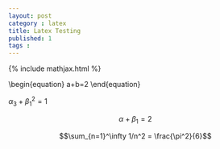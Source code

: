 ```yaml
---
layout: post
category : latex
title: Latex Testing
published: 1
tags : 
---
```


{% include mathjax.html %}

\begin{equation}
a+b=2
\end{equation}

$\alpha_3 + \beta_1^2 = 1$ 

$$
\alpha + \beta_1 = 2
$$

$$\sum_{n=1}^\infty 1/n^2 = \frac{\pi^2}{6}$$